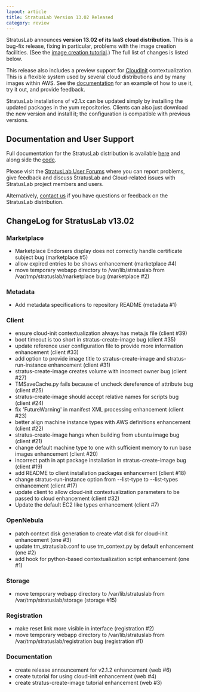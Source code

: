 ```yaml
---
layout: article
title: StratusLab Version 13.02 Released
category: review
---
```


StratusLab announces **version 13.02 of its IaaS cloud distribution**.
This is a bug-fix release, fixing in particular, problems with the
image creation facilities.  (See the [image creation
tutorial][image-create-doc].)  The full list of changes is listed
below.

This release also includes a preview support for [CloudInit][ci-docs]
contextualization.  This is a flexible system used by several cloud
distributions and by many images within AWS.  See the
[documentation][cloudinit-doc] for an example of how to use it, try it
out, and provide feedback.

StratusLab installations of v2.1.x can be updated simply by installing
the updated packages in the yum repositories.  Clients can also just
download the new version and install it; the configuration is
compatible with previous versions.


Documentation and User Support
------------------------------

Full documentation for the StratusLab distribution is available
[here][docs] and along side the [code][github].

Please visit the [StratusLab User Forums][forum] where you can report
problems, give feedback and discuss StratusLab and Cloud-related
issues with StratusLab project members and users.

Alternatively, [contact us][about] if you have questions or feedback
on the StratusLab distribution.


ChangeLog for StratusLab v13.02
-------------------------------

### Marketplace

* Marketplace Endorsers display does not correctly handle certificate
  subject bug (marketplace #5)
* allow expired entries to be shows enhancement (marketplace #4)
* move temporary webapp directory to /var/lib/stratuslab from
  /var/tmp/stratuslab/marketplace bug (marketplace #2)


### Metadata

* Add metadata specifications to repository README (metadata #1)


### Client

* ensure cloud-init contextualization always has meta.js file (client #39)
* boot timeout is too short in stratus-create-image bug (client #35)
* update reference user configuration file to provide more information
  enhancement (client #33)
* add option to provide image title to stratus-create-image and
  stratus-run-instance enhancement (client #31)
* stratus-create-image creates volume with incorrect owner bug (client #27)
* TMSaveCache.py fails because of uncheck dereference of attribute bug
  (client #25)
* stratus-create-image should accept relative names for scripts bug
  (client #24)
* fix 'FutureWarning' in manifest XML processing enhancement (client #23) 
* better align machine instance types with AWS definitions enhancement
  (client #22)
* stratus-create-image hangs when building from ubuntu image bug
  (client #21) 
* change default machine type to one with sufficient memory to run base
  images enhancement (client #20)
* incorrect path in apt package installation in stratus-create-image
  bug (client #19)
* add README to client installation packages enhancement (client #18)
* change stratus-run-instance option from --list-type to --list-types
  enhancement (client #17)
* update client to allow cloud-init contextualization parameters to be
  passed to cloud enhancement (client #32)
* Update the default EC2 like types enhancement (client #7)


### OpenNebula

* patch context disk generation to create vfat disk for cloud-init
  enhancement (one #3)
* update tm_stratuslab.conf to use tm_context.py by default
  enhancement (one #2)
* add hook for python-based contextualization script enhancement
  (one #1)


### Storage

* move temporary webapp directory to /var/lib/stratuslab from
  /var/tmp/stratuslab/storage (storage #15)


### Registration

* make reset link more visible in interface (registration #2)
* move temporary webapp directory to /var/lib/stratuslab from
  /var/tmp/stratuslab/registration bug (registration #1)


### Documentation

* create release announcement for v2.1.2 enhancement (web #6)
* create tutorial for using cloud-init enhancement (web #4)
* create stratus-create-image tutorial enhancement (web #3)


[image-create-doc]: http://stratuslab.eu/...
[ci-docs]: https://help.ubuntu.com/community/CloudInit
[cloudinit-doc]: http://stratuslab.eu/...
[docs]: http://stratuslab.eu/documentation
[github]: http://github.com/StratusLab
[forum]: https://groups.google.com/a/stratuslab.eu/group/user-forum/topics
[about]: http://stratuslab.eu/about

